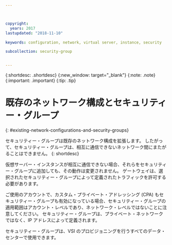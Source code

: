 ```yaml
---



copyright:
  years: 2017
lastupdated: "2018-11-10"

keywords: configuration, network, virtual server, instance, security

subcollection: security-group


---
```


{:shortdesc: .shortdesc}
{:new_window: target="_blank"}
{:note: .note}
{:important: .important}
{:tip: .tip}

# 既存のネットワーク構成とセキュリティー・グループ
{: #existing-network-configurations-and-security-groups}

セキュリティー・グループは既存のネットワーク構成を拡張します。 したがって、セキュリティー・グループは、相互に通信できないネットワーク間にまたがることはできません。
{: shortdesc}

仮想サーバー・インスタンスが相互に通信できない場合、それらをセキュリティー・グループに追加しても、その動作は変更されません。 ゲートウェイは、選択されたセキュリティー・グループによって定義されたトラフィックを許可する必要があります。

ご使用のアカウントで、カスタム・プライベート・アドレッシング (CPA) もセキュリティー・グループも有効になっている場合、セキュリティー・グループの適用範囲はアカウント・レベルであり、ネットワーク・レベルではないことに注意してください。 セキュリティー・グループは、プライベート・ネットワークではなく、IP アドレスによって定義されます。

セキュリティー・グループは、VSI のプロビジョニングを行うすべてのデータ・センターで使用できます。
